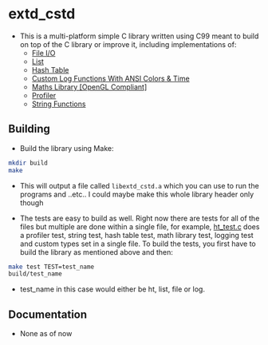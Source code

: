 # extd_cstd 
- This is a multi-platform simple C library written using C99 meant to build on top of the C 
library or improve it, including implementations of:
    - [File I/O](./include/extd_cstd/file.h)
    - [List](./include/extd_cstd/list.h)
    - [Hash Table](./include/extd_cstd/ht.h)
    - [Custom Log Functions With ANSI Colors & Time](./include/extd_cstd/log.h)
    - [Maths Library [OpenGL Compliant]](./include/extd_cstd/maths.h)
    - [Profiler](./include/extd_cstd/prof.h)
    - [String Functions](./include/extd_cstd/str.h)

## Building
- Build the library using Make: 
```sh
mkdir build
make 
```
- This will output a file called `libextd_cstd.a`
which you can use to run the programs and ..etc..
I could maybe make this whole library header only 
though

- The tests are easy to build as well. Right now there are
tests for all of the files but multiple are done within a 
single file, for example, [ht_test.c](./tests/ht_test.c) 
does a profiler test, string test, hash table test, 
math library test, logging test and custom types set in
a single file. To build the tests, you first have to build
the library as mentioned above and then:
```sh
make test TEST=test_name 
build/test_name
```
- test_name in this case would either be ht, list, file or log.

## Documentation
- None as of now 
